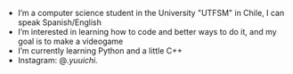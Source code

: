 - I’m a computer science student in the University "UTFSM" in Chile, I can speak Spanish/English
- I’m interested in learning how to code and better ways to do it, and my goal is to make a videogame
- I’m currently learning Python and a little C++
- Instagram: @_.yuuichi._

<!---
TioYuichi/TioYuichi is a ✨ special ✨ repository because its `README.md` (this file) appears on your GitHub profile.
You can click the Preview link to take a look at your changes.
--->
